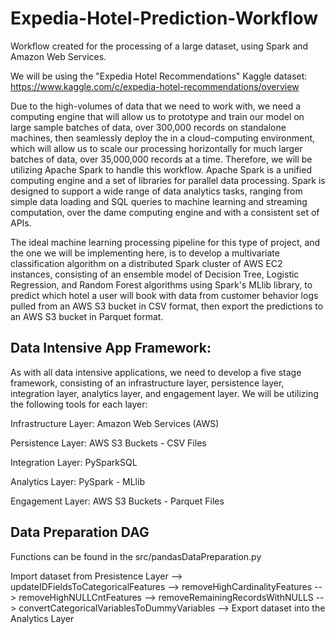 # Expedia-Hotel-Prediction-Workflow

Workflow created for the processing of a large dataset, using Spark and Amazon Web Services.

We will be using the "Expedia Hotel Recommendations" Kaggle dataset: https://www.kaggle.com/c/expedia-hotel-recommendations/overview

Due to the high-volumes of data that we need to work with, we need a computing engine that will allow us to prototype and train our model on large sample batches of data, over 300,000 records on standalone machines, then seamlessly deploy the in a cloud-computing environment, which will allow us to scale our processing horizontally for much larger batches of data, over 35,000,000 records at a time. Therefore, we will be utilizing Apache Spark to handle this workflow. Apache Spark is a unified computing engine and a set of libraries for parallel data processing. Spark is designed to support a wide range of data analytics tasks, ranging from simple data loading and SQL queries to machine learning and streaming computation, over the dame computing engine and with a consistent set of APIs.

The ideal machine learning processing pipeline for this type of project, and the one we will be implementing here, is to develop a multivariate classification algorithm on a distributed Spark cluster of AWS EC2 instances, consisting of an ensemble model of Decision Tree, Logistic Regression, and Random Forest algorithms using Spark's MLlib library, to predict which hotel a user will book with data from customer behavior logs pulled from an AWS S3 bucket in CSV format, then export the predictions to an AWS S3 bucket in Parquet format.

## Data Intensive App Framework:

As with all data intensive applications, we need to develop a five stage framework, consisting of an infrastructure layer, persistence layer, integration layer, analytics layer, and engagement layer. We will be utilizing the following tools for each layer:

Infrastructure Layer: Amazon Web Services (AWS)

Persistence Layer: AWS S3 Buckets - CSV Files

Integration Layer: PySparkSQL

Analytics Layer: PySpark - MLlib

Engagement Layer: AWS S3 Buckets - Parquet Files

## Data Preparation DAG

Functions can be found in the src/pandasDataPreparation.py

Import dataset from Presistence Layer --> updateIDFieldsToCategoricalFeatures --> removeHighCardinalityFeatures --> removeHighNULLCntFeatures --> removeRemainingRecordsWithNULLS --> convertCategoricalVariablesToDummyVariables --> Export dataset into the Analytics Layer
